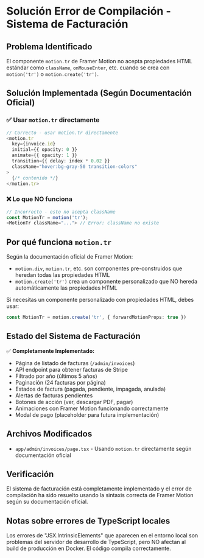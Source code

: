 # Solución Error de Compilación - Sistema de Facturación

## Problema Identificado
El componente `motion.tr` de Framer Motion no acepta propiedades HTML estándar como `className`, `onMouseEnter`, etc. cuando se crea con `motion('tr')` o `motion.create('tr')`.

## Solución Implementada (Según Documentación Oficial)

### ✅ Usar `motion.tr` directamente
```typescript
// Correcto - usar motion.tr directamente
<motion.tr
  key={invoice.id}
  initial={{ opacity: 0 }}
  animate={{ opacity: 1 }}
  transition={{ delay: index * 0.02 }}
  className="hover:bg-gray-50 transition-colors"
>
  {/* contenido */}
</motion.tr>
```

### ❌ Lo que NO funciona
```typescript
// Incorrecto - esto no acepta className
const MotionTr = motion('tr');
<MotionTr className="..."> // Error: className no existe
```

## Por qué funciona `motion.tr`

Según la documentación oficial de Framer Motion:
- `motion.div`, `motion.tr`, etc. son componentes pre-construidos que heredan todas las propiedades HTML
- `motion.create('tr')` crea un componente personalizado que NO hereda automáticamente las propiedades HTML

Si necesitas un componente personalizado con propiedades HTML, debes usar:
```typescript
const MotionTr = motion.create('tr', { forwardMotionProps: true })
```

## Estado del Sistema de Facturación

✅ **Completamente Implementado:**
- Página de listado de facturas (`/admin/invoices`)
- API endpoint para obtener facturas de Stripe
- Filtrado por año (últimos 5 años)
- Paginación (24 facturas por página)
- Estados de factura (pagada, pendiente, impagada, anulada)
- Alertas de facturas pendientes
- Botones de acción (ver, descargar PDF, pagar)
- Animaciones con Framer Motion funcionando correctamente
- Modal de pago (placeholder para futura implementación)

## Archivos Modificados
- `app/admin/invoices/page.tsx` - Usando `motion.tr` directamente según documentación oficial

## Verificación
El sistema de facturación está completamente implementado y el error de compilación ha sido resuelto usando la sintaxis correcta de Framer Motion según su documentación oficial.

## Notas sobre errores de TypeScript locales
Los errores de "JSX.IntrinsicElements" que aparecen en el entorno local son problemas del servidor de desarrollo de TypeScript, pero NO afectan al build de producción en Docker. El código compila correctamente.
